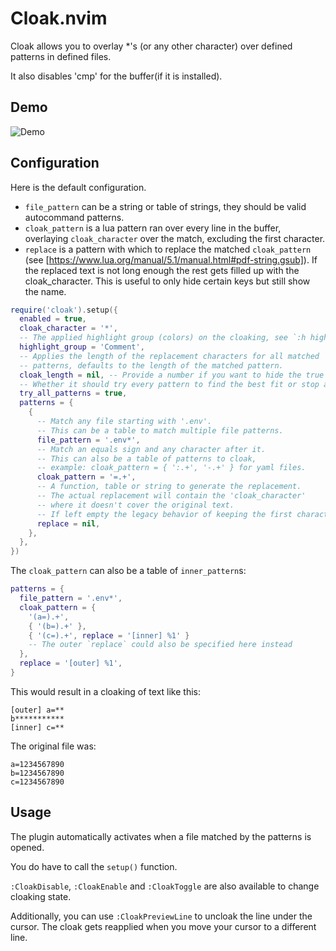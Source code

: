 # Cloak.nvim

Cloak allows you to overlay *'s (or any other character) over defined patterns in defined files.

It also disables 'cmp' for the buffer(if it is installed).

## Demo

![Demo](https://user-images.githubusercontent.com/20369598/187440609-4cfce257-a4c2-4036-8ad7-3f3bb583e994.gif)

## Configuration

Here is the default configuration.

- `file_pattern` can be a string or table of strings, they should be valid autocommand patterns.
- `cloak_pattern` is a lua pattern ran over every line in the buffer,
overlaying `cloak_character` over the match, excluding the first character.
- `replace` is a pattern with which to replace the matched `cloak_pattern`
  (see [https://www.lua.org/manual/5.1/manual.html#pdf-string.gsub]).
  If the replaced text is not long enough the rest gets filled up with the cloak_character.
  This is useful to only hide certain keys but still show the name.

```lua
require('cloak').setup({
  enabled = true,
  cloak_character = '*',
  -- The applied highlight group (colors) on the cloaking, see `:h highlight`.
  highlight_group = 'Comment',
  -- Applies the length of the replacement characters for all matched
  -- patterns, defaults to the length of the matched pattern.
  cloak_length = nil, -- Provide a number if you want to hide the true length of the value.
  -- Whether it should try every pattern to find the best fit or stop after the first.
  try_all_patterns = true,
  patterns = {
    {
      -- Match any file starting with '.env'.
      -- This can be a table to match multiple file patterns.
      file_pattern = '.env*',
      -- Match an equals sign and any character after it.
      -- This can also be a table of patterns to cloak,
      -- example: cloak_pattern = { ':.+', '-.+' } for yaml files.
      cloak_pattern = '=.+',
      -- A function, table or string to generate the replacement.
      -- The actual replacement will contain the 'cloak_character'
      -- where it doesn't cover the original text.
      -- If left empty the legacy behavior of keeping the first character is retained.
      replace = nil,
    },
  },
})
```

The `cloak_pattern` can also be a table of `inner_pattern`s:
```lua
patterns = {
  file_pattern = '.env*',
  cloak_pattern = {
    '(a=).+',
    { '(b=).+' },
    { '(c=).+', replace = '[inner] %1' }
    -- The outer `replace` could also be specified here instead
  },
  replace = '[outer] %1',
}
```
This would result in a cloaking of text like this:
```env
[outer] a=**
b***********
[inner] c=**
```
The original file was:
```env
a=1234567890
b=1234567890
c=1234567890
```

## Usage

The plugin automatically activates when a file matched by the patterns is opened.

You do have to call the `setup()` function.

`:CloakDisable`, `:CloakEnable` and `:CloakToggle` are also available to change cloaking state.

Additionally, you can use `:CloakPreviewLine` to uncloak the line under the cursor.
The cloak gets reapplied when you move your cursor to a different line.
